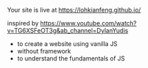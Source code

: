 Your site is live at https://lohkianfeng.github.io/

inspired by https://www.youtube.com/watch?v=TG6XSFeOT3g&ab_channel=DylanYudis
- to create a website using vanilla JS
- without framework
- to understand the fundamentals of JS

